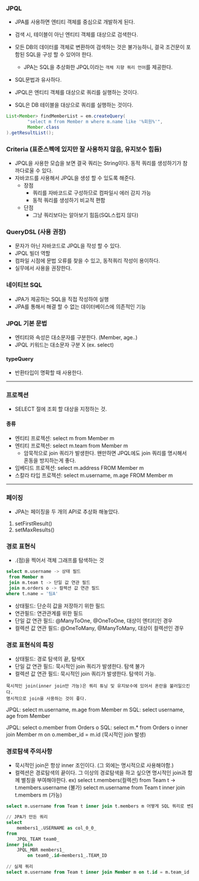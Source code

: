### JPQL
- JPA를 사용하면 엔티티 객체를 중심으로 개발하게 된다.
- 검색 시, 테이블이 아닌 엔티티 객체를 대상으로 검색한다.
- 모든 DB의 데이터를 객체로 변환하여 검색하는 것은 불가능하니, 결국 조건문이 포함된 SQL을 구성 할 수 있어야 한다.
    - JPA는 SQL을 추상화한 JPQL이라는 `객체 지향 쿼리 언어`를 제공한다.
- SQL문법과 유사하다.
  
- JPQL은 엔티티 객체를 대상으로 쿼리를 실행하는 것이다.
- SQL은 DB 테이블을 대상으로 쿼리를 실행하는 것이다.
```java
List<Member> findMemberList = em.createQuery(
        "select m from Member m where m.name like '%회원%'",
        Member.class
).getResultList();
```

### Criteria (표준스펙에 있지만 잘 사용하지 않음, 유지보수 힘듬)
- JPQL을 사용한 모습을 보면 결국 쿼리는 String이다. 동적 쿼리를 생성하기가 참 까다로울 수 있다.
- 자바코드를 사용해서 JPQL을 생성 할 수 있도록 해준다.
    - 장점
        - 쿼리를 자바코드로 구성하므로 컴파일시 에러 감지 가능
        - 동적 쿼리를 생성하기 비교적 편함
    - 단점
        - 그냥 쿼리보다는 알아보기 힘듬(SQL스럽지 않다)

### QueryDSL (사용 권장)
- 문자가 아닌 자바코드로 JPQL을 작성 할 수 있다.
- JPQL 빌더 역할
- 컴파일 시점에 문법 오류를 찾을 수 있고, 동적쿼리 작성이 용이하다.
- 실무에서 사용을 권장한다.


### 네이티브 SQL
- JPA가 제공하는 SQL을 직접 작성하여 실행
- JPA를 통해서 해결 할 수 없는 데이터베이스에 의존적인 기능


### JPQL 기본 문법
- 엔티티와 속성은 대소문자를 구분한다. (Member, age..)
- JPQL 키워드는 대소문자 구분 X (ex. select)

#### typeQuery
- 반환타입이 명확할 때 사용한다.

---

### 프로젝션
- SELECT 절에 조회 할 대상을 지정하는 것.

#### 종류
- 엔티티 프로젝션: select m from Member m
- 엔티티 프로젝션: select m.team from Member m
  - 암묵적으로 join 쿼리가 발생한다. 왠만하면 JPQL에도 join 쿼리를 명시해서 혼동을 방지하는게 좋다.
- 임베디드 프로젝션: select m.address FROM Member m
- 스칼라 타입 프로젝션: select m.username, m.age FROM Member m

---

### 페이징
- JPA는 페이징을 두 개의 API로 추상화 해놓았다.
1. setFirstResult()
2. setMaxResults()


### 경로 표현식
- .(점)을 찍어서 객체 그래프를 탐색하는 것
```sql
select m.username -> 상태 필드
 from Member m 
 join m.team t -> 단일 값 연관 필드
 join m.orders o -> 컬렉션 값 연관 필드
where t.name = '팀A'
```
- 상태필드: 단순히 값을 저장하기 위한 필드
- 연관필드: 연관관계를 위한 필드
 - 단일 값 연관 필드: @ManyToOne, @OneToOne, 대상이 엔티티인 경우
 - 컬렉션 값 연관 필드: @OneToMany, @ManyToMany, 대상이 컬렉션인 경우

### 경로 표현식의 특징
- 상태필드: 경로 탐색의 끝, 탐색X
- 단일 값 연관 필드: 묵시적인 join 쿼리가 발생한다. 탐색 불가
- 컬렉션 값 연관 필드: 묵시적인 join 쿼리가 발생한다. 탐색이 가능.

```
묵시적인 join(inner join만 가능)은 쿼리 튜닝 및 유지보수에 있어서 혼란을 불러일으킨다.
명시적으로 join을 사용하는 것이 좋다.
```

JPQL: select m.username, m.age from Member m
SQL: select username, age from Member

JPQL: select o.member from Orders o
SQL: select m.* from Orders o inner join Member m on o.member_id = m.id (묵시적인 join 발생)

### 경로탐색 주의사항
- 묵시적인 join은 항상 inner 조인이다. (그 외에는 명시적으로 사용해야함.)
- 컬렉션은 경로탐색의 끝이다. 그 이상의 경로탐색을 하고 싶으면 명시적인 join과 함께 별칭을 부여해야한다.
ex) select t.members(컬렉션) from Team t -> t.members.username (불가)
  select m.username from Team t inner join t.members m (가능)
```sql 
select m.username from Team t inner join t.members m 어떻게 SQL 쿼리로 변환될까?

// JPA가 만든 쿼리
select
    members1_.USERNAME as col_0_0_ 
from
    JPQL_TEAM team0_ 
inner join
    JPQL_MBR members1_ 
        on team0_.id=members1_.TEAM_ID
        
// 실제 쿼리
select m.username from Team t inner join Member m on t.id = m.team_id
```
